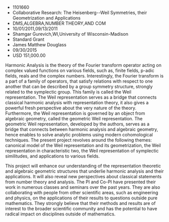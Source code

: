 
* 1101660
* Collaborative Research: The Heisenberg--Weil Symmetries, their Geometrization and Applications
* DMS,ALGEBRA,NUMBER THEORY,AND COM
* 10/01/2011,09/13/2011
* Shamgar Gurevich,WI,University of Wisconsin-Madison
* Standard Grant
* James Matthew Douglass
* 09/30/2015
* USD 151,000.00

Harmonic Analysis is the theory of the Fourier transform operator acting on
complex valued functions on various fields, such as, finite fields, p-adic
fields, reals and the complex numbers. Interestingly, the Fourier transform is a
part of a family of operators, that satisfy relations with respect to one
another that can be described by a group symmetry structure, strongly related to
the symplectic group. This family is called the Weil representation. The Weil
representation serves as a bridge that connects classical harmonic analysis with
representation theory, it also gives a powerful fresh perspective about the very
nature of the theory. Furthermore, the Weil representation is governed by an
object from algebraic geometry, called the geometric Weil representation. The
geometric Weil representation, developed by the authors, serves as a bridge that
connects between harmonic analysis and algebraic geometry, hence enables to
solve analytic problems using modern cohomological techniques. The present
project revolves around the following themes: canonical model of the Weil
representation and its geometrization, the Weil representation in characteristic
two, the Weil representation of symplectic similitudes, and applications to
various fields.

This project will enhance our understanding of the representation theoretic and
algebraic geometric structures that underlie harmonic analysis and their
applications. It will also reveal new perspectives about classical statements
from number theory and analysis. The PI and Co-PI have presented their work in
numerous classes and seminars over the past years. They are also collaborating
with people from other scientific areas, such as engineering and physics, on the
applications of their results to questions outside pure mathematics. They
strongly believe that their methods and results are of interest to the broader
scientific community and has the potential to have radical impact on disciplines
outside of mathematics.

